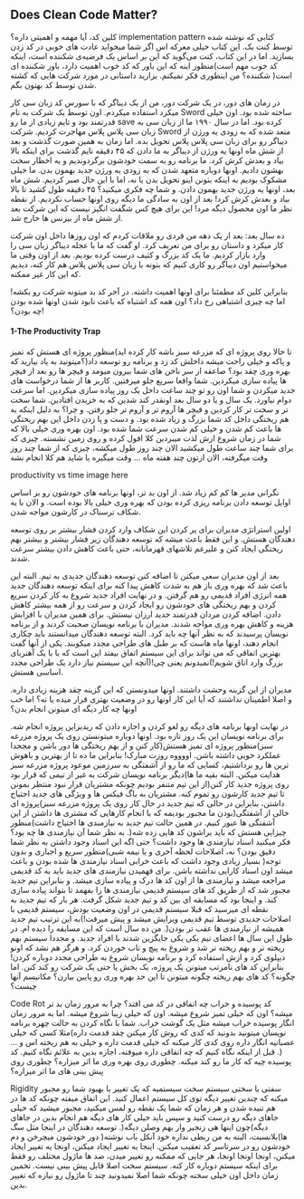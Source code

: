 ## Does Clean Code Matter?
کلین کد، آیا مهمه و اهمیتی داره؟ implementation pattern کتابی که نوشته شده توسط کنت بک. این کتاب خیلی معرکه اس اگر شما میخواید عادت های خوبی در کد زدن بسازید. اما در این کتاب، کنت می‌گوید که این بر اساس یک فرضیه‌ی شکننده است، اینکه کد خوب مهم است)منظور اینه که این باور که کد خوب اهمیت دارد، باور شکننده ای است(
شکننده؟ من اینطوری فکر نمیکنم. بزارید داستانی در مورد شرکت هایی که کشته شدن توسط کد بهتون بگم.

در زمان های دور، در یک شرکت دور، من از یک دیباگر که با سورس کد زبان سی کار میکرد استفاده میکردم. اون توسط یک شرکت به نام Sword ساخته شده بود. اون خیلی قدرتمند بود و تایم زیادی از ما رو save کرده بود.  اما در سال ۱۹۹۰ ما از زبان سی به زبان سی پلاس پلاس مهاجرت کردیم. شرکت Sword متعد شده که به زودی یه ورژن از دیباگر رو برای زبان سی پلاس پلاس تحویل بده. اما زمان به همین صورت گذشت و بعد از شش ماه اونها یه ورژن از دیباگر به ما دادن که ۴۵ دقیقه تایم گذشت برای اینکه بالا بیاد و بعدش کرش کرد. ما برنامه رو به سمت خودشون برگردوندیم و یه اخطار سخت بهشون دادیم. اونها دوباره متعهد شدن که به زودی یه ورژن جدید بهمون بدن. ما خیلی مشکوک بودیم به اینکه بتونن اینو تحویل بدن یا نه، اما با این حال صبر کردیم. شش ماه بعد، اونها یه ورژن جدید بهمون دادن. و شما چه فکری میکنید؟ ۴۵ دقیقه طول کشید تا بالا بیاد و بعدش کرش کرد!
بعد از اون به سادگی ما دیگه روی اونها حساب نکردیم. از نقطه نظر ما اون محصول دیگه مرد! این برای هیچ کس شگفت انگیز نیست که این شرکت بعد از شش ماه از بیزنس ها خارج شد.

ده سال بعد:  بعد از یک دهه من فردی رو ملاقات کردم که اون روزها داخل اون شرکت کار میکرد و داستان رو برای من تعریف کرد. او گفت که ما با عجله دیباگر زبان سی را وارد بازار کردیم. ما یک کد بزرگ و کثیف درست کرده بودیم. بعد از اون وقتی ما میخواستیم اون دیباگر رو کاری کنیم که بتونه با زبان سی پلاس پلاس هم کار کنه، دیدیم که این کار غیر ممکنه.

بنابراین کلین کد مطمئنا برای اونها اهمیت داشته. در آخر کد بد میتونه شرکت رو بکشه!
اما چه چیزی اشتباهی رخ داد؟ اون همه کد اشتباه که باعث نابود شدن اونها شده بودن چه بودن؟!

#### 1-The Productivity Trap
تا حالا روی پروژه ای که مزرعه سبز باشه کار کرده اید)منظور پروژه ای هستش که تمیز و پاکه و خیلی راحت میشه داخلش کد زد و برنامه رو توسعه داد(؟میتونید به یاد بیارید که بهره وری چقد بود؟ صاعقه از سر ناخن های شما بیرون میومد و فیچر ها رو بعد از فیچر ها پیاده سازی میکردین. شما واقعا سریع جلو میرفتین. کاربر ها از شما درخواست های جدید میکردن و شما اون رو تو چند ساعت داخل یک روز پیاده سازی میکردین. اما سرعت دوام نیاورد. یک سال و یا دو سال بعد اونقدر کند شدین که به خزیدن افتادین. شما سخت تر و سخت تر کار کردین و فیچر ها آروم تر و آروم تر جلو رفتن. و چرا؟ به دلیل اینکه به هم ریختگی داخل کد شما بزرگ و زیاد شده بود. و دست و پا زدن داخل این بهم ریختگی ها باعث کم شدن و خیلی کم شدن سرعت شما شده بود. اون بهره وری خیلی بالا که شما در زمان شروع ازش لذت میبردین کلا افول کرده و روی زمین نشسته. چیزی که برای شما چند ساعت طول میکشید الان چند روز طول میکشه، چیزی که از شما چند روز وقت میگرفته، الان ازتون چند هفته ماه ... وقت میگیره یا شاید هم کلا انجام نشه

productivity vs time image here

نگرانی مدیر ها کم کم زیاد شد. از اون بد تر، اونها برنامه های خودشون رو بر اساس اوایل توسعه دادن برنامه ریزی کرده بودن که بهره وری خیلی بالا بوده است. و الان با یه شکاف ترسناک در کارشون مواجه شدن.

اولین استراتژی مدیران برای پر کردن این شکاف وارد کردن فشار بیشتر بر روی توسعه دهندگان هستش. و این فقط باعث میشه که توسعه دهندگان زیر فشار بیشتر و بیشتر بهم ریختگی ایجاد کنن و علیرغم تلاشهای قهرمانانه، حتی باعث کاهش دادن بیشتر سرعت شدند. 

بعد از اون مدیران سعی میکنن تا اضافه کنن توسعه دهندگان جدیدی به تیم. البته این باعث شد که بهره وری باز هم به شدت کاهش پیدا کنه برای اینکه توسعه دهندگان جدید همه انرژی افراد قدیمی رو هم گرفتن. و در نهایت افراد جدید شروع به کار کردن سریع کردن و بهم ریختگی های خودشون رو ایجاد کردن و سرعت رو از همه بیشتر کاهش دادن. اضافه کردن مردان قدرتمند جدید ارزان نیستش. برای همین مدیران با افزایش هزینه و کاهش بهره وری مواجه شدند. مدیران با برنامه نویسان صحبت کردند و از برنامه نویسان پرسیدند که به نظر آنها چه باید کرد. البته توسعه دهندگان میدانستند باید چکاری انجام دهند، اونها ماه هاست که بر طبل های طراحی مجدد میکوبند. یکی از آنها گفت بهترین اتفاقی که می تواند برای این سیستم اتفاق بیفتد این است که با با یک آهنربای بزرگ وارد اتاق شویم!)نمیدونم یعنی چی!(آنچه این سیستم نیاز دارد یک طراحی مجدد اساسی هستش.

مدیران از این گزینه وحشت داشتند. اونها میدونستن که این گزینه چقد هزینه زیادی داره. و اصلا اطمینان نداشتند که آیا این کار اونها رو در وضعیت بهتری قرار میده یا نه؟ اما خب اونها چه کار دیگه ای میتونن انجام بدن؟

در نهایت اونها برنامه های دیگه رو لغو کردن و اجازه دادن که ریدیزاین پروژه انجام شه. برای برنامه نویسان این یک روز تازه بود. اونها دوباره میتونستن روی یک پروژه مزرعه سبز)منظور پروژه ای تمیز هستش(کار کنن و از بهم ریختگی ها دور باشن و مججدا عملکرد خوبی داشته باشن. اووووه روزت مبارک! بنابراین ما ده تا از بهترین و باهوش ترین ها رو برداشتیم، کسایی که ما رو از آشفتگی به سرزمین موعود پروژه مزرعه سبز هدایت میکنن. البته بقیه ما ها)دیگر برنامه نویسان شرکت به غیر از تیمی که قرار بود روی پروژه جدید کار کنن(از این تیم متنفر بودیم چونکه مشتریان قرار نبود منتظر بمونن تا تیم جدید کارشون رو تموم کنه. مشتریان به باگ فیکس ها و ویژگی های جدید احتیاج داشتن، بنابراین در حالی که تیم جدید در حال کار روی یک پروژه مزرعه سبز)پروژه ای خالی از آشفتگی(بودن ما مجبور بودیمه که با انجام کارهایی که مشتری ها داشتن از این آشفتگی ها عبور کنیم. در همین حالت تیم جدید به نیازمندی ها احتیاج داشت)منظور چیزایی هستش که باید براشون کد هایی زده شه(. به نظر شما آن نیازمندی ها چه بود؟ فکر میکنید اسناد نیازمندی ها وجود داشت؟ حتی اگه این اسناد وجود داشتن به نظر شما دقیق بودن؟ نه، اصلاحات لحظه آخری و یا نیمه شبی)منظور سریع و اجباری و بدون توجه( بسیار زیادی وجود داشت که باعث خرابی اسناد نیازمندی ها شده بودن و باعث میشد اون اسناد کارایی نداشته باشن. برای فهمیدن نیازمندی های جدید باید به کد قدیمی مراجعه میشد و نیازمندی ها از اون کد ها درک و پیاده سازی میشد. و بنابراین تیم جدید مجبور شد که از طریق کد های سیستم قدیمی نیازمندی ها را بفهمد تا بتواند پیاده سازی کند. و اینجا بود که مسابقه ای بین کد و تیم جدید شکل گرفت. هر بار که تیم جدید به نقطه ای میرسید که قبلا سیستم قدیمی در اون وضعیت بودش، سیستم قدیمی با اصلاحات جدیدی توسط تیم قدیمی ویرایش میشد و پیش میرفت!)به این ترتیب تیم جدید همیشه از نیازمندی ها عقب تر بودن(. من ده سال است که این مسابقه را دیده ام. در طول این سال ها اعضای تیم یکی یکی جایگزین شدند با افراد جدید. و مجددا سیستم بهم ریخته تر و بهم ریخته تر شد و شروع به پیچ و تاب خوردن کرد. و هرگز هم نشد که اونو دیپلوی کرد و ازش استفاده کرد و برنامه نویسان شروع به طراحی مجدد دوباره کردن! بنابراین کد های نامرتب میتونن یک پروژه، یک بخش یا حتی یک شرکت رو کند کنن. اما چگونه؟ کد های بهم ریخته چگونه میتونن تا این حد بهره وری رو پایین بیارن؟ مکانیسم آنها چیست؟ 

Code Rot
کد پوسیده و خراب
چه اتفاقی در کد می افتد؟ چرا به مرور زمان بد تر میشه؟ اون که خیلی تمیز شروع میشه. اون که خیلی زیبا شروع میشه. اما به مرور زمان انگار پوسیده خراب میشه مثل یک گوشت خراب. شما با نگاه کردن به حالت چهره برنامه نویسان میتونید بدونید که کدی که روش کار میکنن چقد قدمت داره)مثلا کسی که خیلی عصبانیه انگار داره روی کدی کار میکنه که خیلی قدمت داره و خیلی به هم ریخته اس و ...(. قبل از اینکه نگاه کنیم که چه اتفاقی داره میوفته، اجازه بدین به علائم نگاه کنیم. کد پوسیده چیه که کار ما رو کند میکنه. چطوری روی بهره وری ما اثر میزاره؟ چطوری روی پیش بینی های ما اثر میزاره؟ 

Rigidity 
سفتی یا سختی
 سیستم سخت سیستمیه که یک تغییر یا بهبود شما رو مجبور میکنه که چندین تغییر دیگه توی کل سیستم اعمال کنید. این اتفاق میفته چونکه کد ها در هم تنیده شدن و هر زمان که شما یک نقطه رو لمس میکنید، مجبور میشید که خیلی جاهای دیگه رو درست کنید و سپس باید خیلی کار های دیگه هم انجام بدین در جاهای دیگه)چون اینها هی زنجیر وار بهم وصلن دیگه(. توسعه دهندگان در اینجا مثل سگ ها)بلانسبت، البته به من ربطی نداره خود آنکل باب نوشته( دور خودشون میچرخن و دم خودشون رو در سرتاسر کد تعقیب میکنن. اینجا یه تغییر ایجاد میکنن، اونجا یه تغییر ایجاد میکنن، اونجا اونجا اونجا، هر جایی که ممکنه رو تغییر میدن، صد ها ماژول مختلف رو فقط برای اینکه سیستم دوباره کار کنه. سیستم سخت اصلا قابل پیش بینی نیست. تخمین زمان داخل اون خیلی سخته چونکه شما اصلا نمیدونید چند تا ماژول رو نیازه که تغییر بدین. 




















